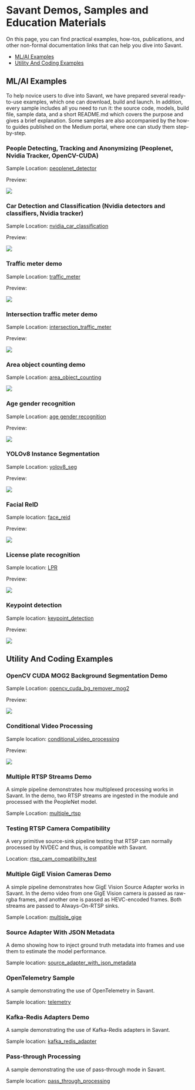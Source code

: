 # Savant Demos, Samples and Education Materials

On this page, you can find practical examples, how-tos, publications, and other non-formal documentation links that can
help you dive into Savant.

- [ML/AI Examples](#mlai-examples)
- [Utility And Coding Examples](#utility-and-coding-examples)

## ML/AI Examples

To help novice users to dive into Savant, we have prepared several ready-to-use examples, which one can download, build
and launch. In addition, every sample includes all you need to run it: the source code, models, build file, sample data,
and a short README.md which covers the purpose and gives a brief explanation. Some samples are also accompanied by the
how-to guides published on the Medium portal, where one can study them step-by-step.

### People Detecting, Tracking and Anonymizing (Peoplenet, Nvidia Tracker, OpenCV-CUDA)

Sample Location: [peoplenet_detector](./peoplenet_detector)

Preview:

![](peoplenet_detector/assets/peoplenet-blur-demo-loop-400.webp)

### Car Detection and Classification (Nvidia detectors and classifiers, Nvidia tracker)

Sample Location: [nvidia_car_classification](./nvidia_car_classification)

Preview:

![](nvidia_car_classification/assets/nvidia-car-classification-loop-400.webp)

### Traffic meter demo

Sample Location: [traffic_meter](./traffic_meter)

Preview:

![](traffic_meter/assets/traffic-meter-loop-400.webp)

### Intersection traffic meter demo

Sample Location: [intersection_traffic_meter](./intersection_traffic_meter)

Preview:

![](intersection_traffic_meter/assets/intersection-traffic-meter-loop-400.webp)

### Area object counting demo

Sample Location: [area_object_counting](./area_object_counting/)

![](area_object_counting/assets/area-object-counting-loop-400.webp)

### Age gender recognition

Sample Location: [age gender recognition](./age_gender_recognition)

Preview:

![](age_gender_recognition/assets/age-gender-recognition-loop-400.webp)

### YOLOv8 Instance Segmentation

Sample Location: [yolov8_seg](./yolov8_seg)

Preview:

![](yolov8_seg/assets/shuffle_dance-400.webp)

### Facial ReID

Sample location: [face_reid](./face_reid)

Preview:

![](face_reid/assets/face-reid-loop-400.webp)

### License plate recognition

Sample location: [LPR](./license_plate_recognition)

Preview:

![](license_plate_recognition/assets/license-plate-recognition-400.webp)


### Keypoint detection 

Sample location: [keypoint_detection](./keypoint_detection)

Preview:

![](keypoint_detection/assets/shuffle_dance-400.webp)

## Utility And Coding Examples

### OpenCV CUDA MOG2 Background Segmentation Demo

Sample Location: [opencv_cuda_bg_remover_mog2](./opencv_cuda_bg_remover_mog2)

Preview:

![](opencv_cuda_bg_remover_mog2/assets/opencv_cuda_bg_remover_mog2-800.webp)

### Conditional Video Processing

Sample location: [conditional_video_processing](./conditional_video_processing)

Preview:

![](conditional_video_processing/assets/conditional-video-processing_400.webp)

### Multiple RTSP Streams Demo

A simple pipeline demonstrates how multiplexed processing works in Savant. In the demo, two RTSP streams are ingested in the module and processed with the PeopleNet model.

Sample Location: [multiple_rtsp](./multiple_rtsp)

### Testing RTSP Camera Compatibility

A very primitive source-sink pipeline testing that RTSP cam normally processed by NVDEC and thus, is compatible with Savant.

Location: [rtsp_cam_compatibility_test](./rtsp_cam_compatibility_test)

### Multiple GigE Vision Cameras Demo

A simple pipeline demonstrates how GigE Vision Source Adapter works in Savant. In the demo video from one GigE Vision camera is passed as raw-rgba frames, and another one is passed as HEVC-encoded frames. Both streams are passed to Always-On-RTSP sinks.

Sample Location: [multiple_gige](./multiple_gige)

### Source Adapter With JSON Metadata

A demo showing how to inject ground truth metadata into frames and use them to estimate the model performance.

Sample location: [source_adapter_with_json_metadata](./source_adapter_with_json_metadata)

### OpenTelemetry Sample

A sample demonstrating the use of OpenTelemetry in Savant.

Sample location: [telemetry](./telemetry)

### Kafka-Redis Adapters Demo

A sample demonstrating the use of Kafka-Redis adapters in Savant.

Sample location: [kafka_redis_adapter](./kafka_redis_adapter)

### Pass-through Processing

A sample demonstrating the use of pass-through mode in Savant.

Sample location: [pass_through_processing](./pass_through_processing)
